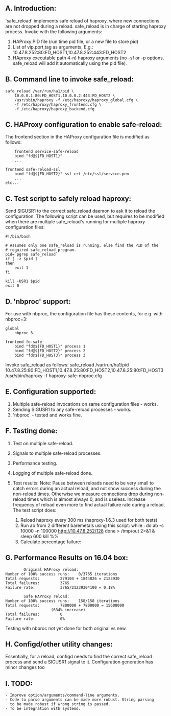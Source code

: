 A. Introduction:
----------------

'safe_reload' implements safe reload of haproxy, where new connections
are not dropped during a reload. safe_reload is in charge of starting
haproxy process. Invoke with the following arguments:

1)   HAProxy PID file (run time pid file, or a new file to store pid)
2)   List of vip,port,tag as arguments, E.g.:
	10.47.8.252:80:FD_HOST1,10.47.8.252:443:FD_HOST2
3)   HAproxy executable path
4-n) haproxy arguments (no -sf or -p options, safe_reload will add it
	automatically using the pid file).


B. Command line to invoke safe_reload:
---------------------------------------

	safe_reload /var/run/ha1/pid \
		10.0.0.1:80:FD_HOST1,10.0.0.2:443:FD_HOST2 \
		/usr/sbin/haproxy -f /etc/haproxy/haproxy_global.cfg \
		-f /etc/haproxy/haproxy_frontend.cfg \
		-f /etc/haproxy/haproxy_backend.cfg


C. HAProxy configuration to enable safe-reload:
-----------------------------------------------

The frontend section in the HAProxy configuration file is modified as
follows:

        frontend service-safe-reload
		bind "fd@${FD_HOST1}"
		...

	frontend safe-reload-ssl
		bind "fd@${FD_HOST2}" ssl crt /etc/ssl/service.pem
		...
	etc...


C. Test script to safely reload haproxy:
----------------------------------------

Send SIGUSR1 to the correct safe_reload daemon to ask it to reload the
configuration. The following script can be used, but requires to be
modified when there are multiple safe_reload's running for multiple
haproxy configuration files:

	#!/bin/bash

	# Assumes only one safe_reload is running, else find the PID of the
	# required safe_reload program.
	pid=`pgrep safe_reload`
	if [ -z $pid ]
	then
		exit 1
	fi

	kill -USR1 $pid
	exit 0


D. 'nbproc' support:
---------------------

For use with nbproc, the configuration file has these contents, for e.g.
with nbproc=3:
 
	global
		nbproc 3

	frontend fe-safe
		bind "fd@${FD_HOST1}" process 1
		bind "fd@${FD_HOST2}" process 2
		bind "fd@${FD_HOST3}" process 3

Invoke safe_reload as follows:
	safe_reload /var/run/ha1/pid \
	10.47.8.25:80:FD_HOST1,10.47.8.25:80:FD_HOST2,10.47.8.25:80:FD_HOST3 \
	/usr/sbin/haproxy -f haproxy-safe-nbproc.cfg


E. Configuration supported:
----------------------------

1. Multiple safe-reload invocations on same configuration files - works.
2. Sending SIGUSR1 to any safe-reload processes - works.
3. 'nbproc' - tested and works fine.


F. Testing done:
-----------------

1. Test on multiple safe-reload.
2. Signals to multiple safe-reload processes.
3. Performance testing.
4. Logging of multiple safe-reload done.
5. Test results:
	Note: Pause between reloads need to be very small to catch errors
	during an actual reload, and not show success during the non-reload
	times. Otherwise we measure connections drop during non-reload times
	which is almost always 0, and is useless. Increase frequency of
	reload even more to find actual failure rate during a reload. The
	test script does:

	1. Reload haproxy every 300 ms (haproxy-1.6.3 used for both tests)
	2. Run ab from 2 different baremetals using this script:
		while :
		do
			ab -c 10000 -n 100000 http://10.47.8.252/128
		done > /tmp/out 2>&1 &
		sleep 600
		kill %%
	3. Calculate percentage failure:


G. Performance Results on 16.04 box:
------------------------------------

			Original HAProxy reload:
	Number of 100% success runs:	0/3765 iterations
	Total requests:			279104 + 1844826 = 2123930
	Total failures:			3765
	Failure rate:			3765/2123930*100 = 0.18%

			Safe HAProxy reload:
	Number of 100% success runs:	158/158 iterations
	Total requests:			7800000 + 7800000 = 15600000
						(634% increase)
	Total failures:			0
	Failure rate:			0%

Testing with nbproc not yet done for both original vs new.


H. Configd/other utility changes:
----------------------------------

<TBD> Essentially, for a reload, configd needs to find the correct safe_reload
process and send a SIGUSR1 signal to it. Configuration generation has minor
changes too <TBD>


I. TODO:
---------

	- Improve option/arguments/command-line arguments.
	- Code to parse arguments can be made more robust. String parsing
	  to be made robust if wrong string is passed.
	- To be integration with systemd.
